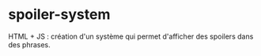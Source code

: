 # spoiler-system
HTML + JS : création d'un système qui permet d'afficher des spoilers dans des phrases.
